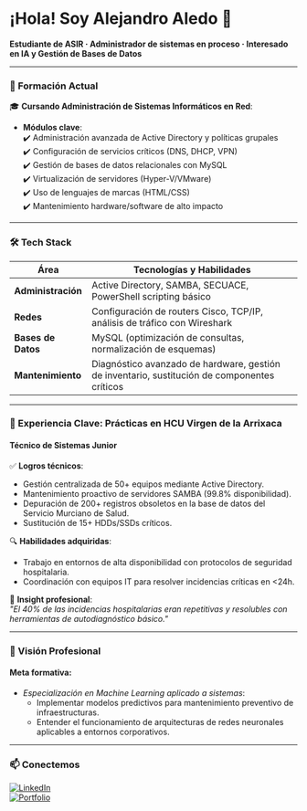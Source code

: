 # ¡Hola! Soy Alejandro Aledo 👋  
**Estudiante de ASIR · Administrador de sistemas en proceso · Interesado en IA y Gestión de Bases de Datos**  

---

### **🌱 Formación Actual**  
🎓 **Cursando Administración de Sistemas Informáticos en Red**:  
- **Módulos clave**:  
  ✔️ Administración avanzada de Active Directory y políticas grupales  
  ✔️ Configuración de servicios críticos (DNS, DHCP, VPN)  
  ✔️ Gestión de bases de datos relacionales con MySQL  
  ✔️ Virtualización de servidores (Hyper-V/VMware)  
  ✔️ Uso de lenguajes de marcas (HTML/CSS)  
  ✔️ Mantenimiento hardware/software de alto impacto  

---

### **🛠️ Tech Stack**  
| **Área**           | **Tecnologías y Habilidades**                                              |  
|---------------------|-----------------------------------------------------------------------------|  
| **Administración**  | Active Directory, SAMBA, SECUACE, PowerShell scripting básico             |  
| **Redes**           | Configuración de routers Cisco, TCP/IP, análisis de tráfico con Wireshark |  
| **Bases de Datos**  | MySQL (optimización de consultas, normalización de esquemas)              |  
| **Mantenimiento**   | Diagnóstico avanzado de hardware, gestión de inventario, sustitución de componentes críticos |  

---

### **🏥 Experiencia Clave: Prácticas en HCU Virgen de la Arrixaca**  
#### **Técnico de Sistemas Junior**  
✅ **Logros técnicos**:  
- Gestión centralizada de 50+ equipos mediante Active Directory.  
- Mantenimiento proactivo de servidores SAMBA (99.8% disponibilidad).  
- Depuración de 200+ registros obsoletos en la base de datos del Servicio Murciano de Salud.  
- Sustitución de 15+ HDDs/SSDs críticos.

🔍 **Habilidades adquiridas**:  
- Trabajo en entornos de alta disponibilidad con protocolos de seguridad hospitalaria.  
- Coordinación con equipos IT para resolver incidencias críticas en <24h. 

🧠 **Insight profesional**:  
*"El 40% de las incidencias hospitalarias eran repetitivas y resolubles con herramientas de autodiagnóstico básico."*  

---

### **🔭 Visión Profesional**  
#### **Meta formativa**:  
- *Especialización en Machine Learning aplicado a sistemas*:  
  - Implementar modelos predictivos para mantenimiento preventivo de infraestructuras.  
  - Entender el funcionamiento de arquitecturas de redes neuronales aplicables a entornos corporativos.  

---

### **📫 Conectemos**  
[![LinkedIn](https://img.shields.io/badge/-Alejandro_Aledo-0077B5?style=for-the-badge&logo=linkedin)](https://linkedin.com/in/tuperfil)  
[![Portfolio](https://img.shields.io/badge/Portfolio-FF5722?style=for-the-badge&logo=google-chrome&logoColor=white)](https://tuportfolio.com)  
